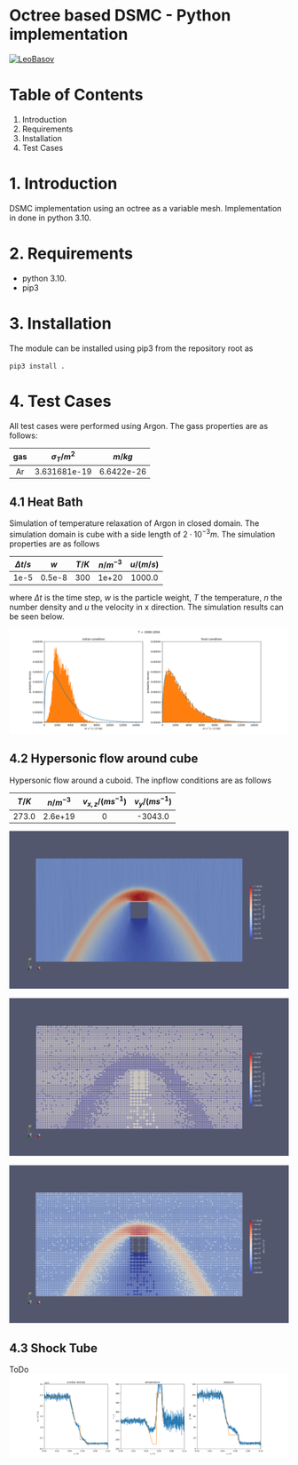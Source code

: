 # Octree based DSMC - Python implementation
[![LeoBasov](https://circleci.com/gh/LeoBasov/dsmc-python/tree/clean_up.svg?style=svg)](https://app.circleci.com/pipelines/github/LeoBasov/dsmc-python/tree/clean_up/)

# Table of Contents
1. Introduction
2. Requirements
3. Installation
4. Test Cases

# 1. Introduction
DSMC implementation using an octree as a variable mesh.
Implementation in done in python 3.10.

# 2. Requirements
- python 3.10.
- pip3

# 3. Installation
The module can be installed using pip3 from the repository root as

``
pip3 install .
``

# 4. Test Cases
All test cases were performed using Argon.
The gass properties are as follows:

| gas | $\sigma_T / m^2$ | $m / kg$   | 
|:---:|:----------------:|:----------:|
| Ar  | 3.631681e-19     | 6.6422e-26 |

## 4.1 Heat Bath
Simulation of temperature relaxation of Argon in closed domain.
The simulation domain is cube with a side length of $2 \cdot 10^{-3} m$.
The simulation properties are as follows


| $\Delta t / s$ | $w$    | $T / K$   | $n / m^{-3}$   | $u / (m/s)$ |
|:----------:|:------:|:-----:|:-----:|:-----------:|
| 1e-5       | 0.5e-8 | 300   | 1e+20 | 1000.0      |

where $\Delta t$ is the time step, $w$ is the particle weight, $T$  the temperature, $n$ the number density and $u$ the velocity in x direction.
The simulation results can be seen below.

![Heat Bath](./examples/heat_bath/heat_bath.png)

## 4.2 Hypersonic flow around cube
Hypersonic flow around a cuboid.
The inpflow conditions are as follows

| $T / K$ | $n / m^{-3}$ | $v_{x, z} / (m s^{-1})$ | $v_y / (m s^{-1})$ |
|:-------:|:------------:|:-----------------------:|:------------------:|
| 273.0   | 2.6e+19      | 0                       | -3043.0            |

![hypersonic_flow](./examples/hypersonic_flow/hypersonic_flow.png)

![hypersonic_flow_grid](./examples/hypersonic_flow/hypersonic_flow_grid.png)

![hypersonic_flow_grid_nrho](./examples/hypersonic_flow/hypersonic_flow_grid_nrho.png)

## 4.3 Shock Tube

ToDo
![shock Tube](./examples/shock_tube/shock_tube.png)
